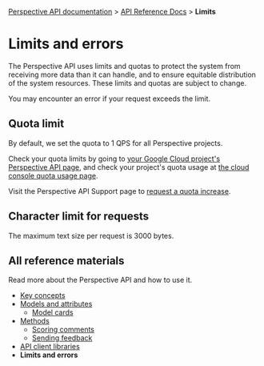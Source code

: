 [Perspective API documentation](../README.md) > [API Reference Docs](README.md) > **Limits**

# Limits and errors

The Perspective API uses limits and quotas to protect the system from receiving more data than it can handle, and to ensure equitable distribution of the system resources. These limits and quotas are subject to change.

You may encounter an error if your request exceeds the limit.

## Quota limit

By default, we set the quota to 1 QPS for all Perspective projects.

Check your quota limits by going to [your Google Cloud project's Perspective API page](https://console.cloud.google.com/apis/api/commentanalyzer.googleapis.com/quotas), and check your project's quota usage at
[the cloud console quota usage page](https://console.cloud.google.com/iam-admin/quotas).

Visit the Perspective API Support page to [request a quota increase](https://support.perspectiveapi.com/s/request-quota-increase).

## Character limit for requests

The maximum text size per request is 3000 bytes.

## All reference materials

Read more about the Perspective API and how to use it.

* [Key concepts](key-concepts.md)
* [Models and attributes](models.md)
   * [Model cards](model-cards/README.md)
* [Methods](methods.md)
   * [Scoring comments](methods.md#scoring-comments-analyzecomment)
   * [Sending feedback](methods.md#sending-feedback-suggestcommentscore)
* [API client libraries](clients.md)
* **Limits and errors**
